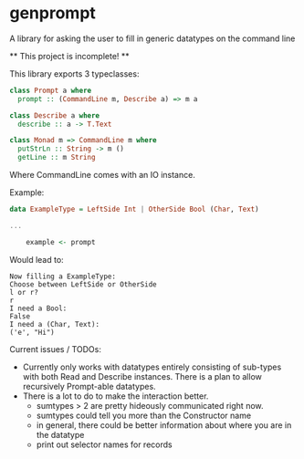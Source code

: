 # genprompt
 A library for asking the user to fill in generic datatypes on the command line
 
 ** This project is incomplete! **


This library exports 3 typeclasses:
  ```Haskell
  class Prompt a where
    prompt :: (CommandLine m, Describe a) => m a
  ```  
  ```Haskell
  class Describe a where
    describe :: a -> T.Text
  ```  
  ```Haskell
  class Monad m => CommandLine m where
    putStrLn :: String -> m ()
    getLine :: m String
  ```
Where CommandLine comes with an IO instance.

Example:
```Haskell
data ExampleType = LeftSide Int | OtherSide Bool (Char, Text)

...

    example <- prompt
```
Would lead to:
```
Now filling a ExampleType:
Choose between LeftSide or OtherSide
l or r?
r
I need a Bool:
False
I need a (Char, Text):
('e', "Hi")
```



Current issues / TODOs:
  * Currently only works with datatypes entirely consisting of sub-types with
    both Read and Describe instances. There is a plan to allow recursively Prompt-able
    datatypes.
  * There is a lot to do to make the interaction better.
    * sumtypes > 2 are pretty hideously communicated right now.
    * sumtypes could tell you more than the Constructor name
    * in general, there could be better information about where you are in the datatype
    * print out selector names for records
